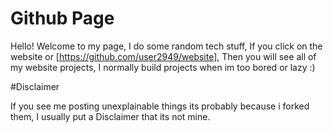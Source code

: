 # Github Page

Hello! Welcome to my page, I do some random tech stuff, If you click on the website or [https://github.com/user2949/website], Then you will see all of my website projects, I normally build projects when im too bored or lazy :)

#Disclaimer

If you see me posting unexplainable things its probably because i forked them, I usually put a Disclaimer that its not mine.
